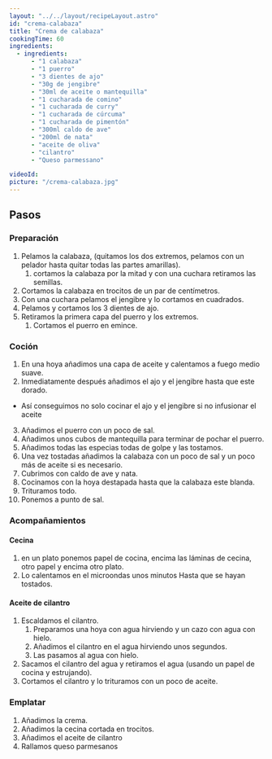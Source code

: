 ```yaml
---
layout: "../../layout/recipeLayout.astro"
id: "crema-calabaza"
title: "Crema de calabaza"
cookingTime: 60
ingredients:
  - ingredients:
      - "1 calabaza"
      - "1 puerro"
      - "3 dientes de ajo"
      - "30g de jengibre"
      - "30ml de aceite o mantequilla"
      - "1 cucharada de comino"
      - "1 cucharada de curry"
      - "1 cucharada de cúrcuma"
      - "1 cucharada de pimentón"
      - "300ml caldo de ave"
      - "200ml de nata"
      - "aceite de oliva"
      - "cilantro"
      - "Queso parmessano"

videoId:
picture: "/crema-calabaza.jpg"
---
```


## Pasos

### Preparación

1. Pelamos la calabaza, (quitamos los dos extremos, pelamos con un pelador hasta quitar todas las partes amarillas).
   1. cortamos la calabaza por la mitad y con una cuchara retiramos las semillas.
2. Cortamos la calabaza en trocitos de un par de centímetros.
3. Con una cuchara pelamos el jengibre y lo cortamos en cuadrados.
4. Pelamos y cortamos los 3 dientes de ajo.
5. Retiramos la primera capa del puerro y los extremos.
   1. Cortamos el puerro en emince.

### Coción

1. En una hoya añadimos una capa de aceite y calentamos a fuego medio suave.
2. Inmediatamente después añadimos el ajo y el jengibre hasta que este dorado.

- Así conseguimos no solo cocinar el ajo y el jengibre si no infusionar el aceite

3. Añadimos el puerro con un poco de sal.
4. Añadimos unos cubos de mantequilla para terminar de pochar el puerro.
5. Añadimos todas las especias todas de golpe y las tostamos.
6. Una vez tostadas añadimos la calabaza con un poco de sal y un poco más de aceite si es necesario.
7. Cubrimos con caldo de ave y nata.
8. Cocinamos con la hoya destapada hasta que la calabaza este blanda.
9. Trituramos todo.
10. Ponemos a punto de sal.

### Acompañamientos

#### Cecina

1. en un plato ponemos papel de cocina, encima las láminas de cecina, otro papel y encima otro plato.
2. Lo calentamos en el microondas unos minutos Hasta que se hayan tostados.

#### Aceite de cilantro

1. Escaldamos el cilantro.
   1. Preparamos una hoya con agua hirviendo y un cazo con agua con hielo.
   2. Añadimos el cilantro en el agua hirviendo unos segundos.
   3. Las pasamos al agua con hielo.
2. Sacamos el cilantro del agua y retiramos el agua (usando un papel de cocina y estrujando).
3. Cortamos el cilantro y lo trituramos con un poco de aceite.

### Emplatar

1. Añadimos la crema.
2. Añadimos la cecina cortada en trocitos.
3. Añadimos el aceite de cilantro
4. Rallamos queso parmesanos
